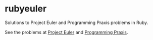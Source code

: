 rubyeuler
=========

Solutions to Project Euler and Programming Praxis problems in Ruby.

See the problems at [Project Euler](http://projecteuler.net/problems "Project Euler") and [Programming Praxis](http://programmingpraxis.com "Programming Praxis").
